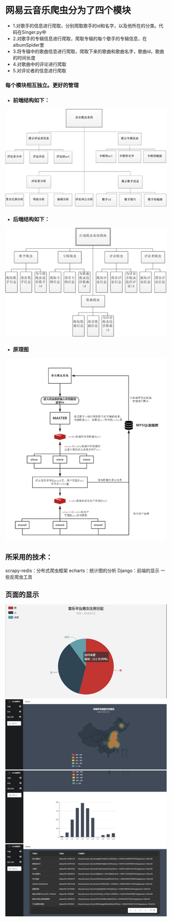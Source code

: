 # 网易云音乐爬虫分为了四个模块
- 1.对歌手的信息进行爬取，分别爬取歌手的id和名字，以及他所在的分类。代码在Singer.py中
- 2.对歌手的专辑信息进行爬取，爬取专辑的每个歌手的专辑信息，在albumSpider里
- 3.将专辑中的歌曲信息进行爬取，爬取下来的歌曲和歌曲名字，歌曲id，歌曲的时间长度
- 4.对歌曲中的评论进行爬取
- 5.对评论者的信息进行爬取

### 每个模块相互独立。更好的管理
- ### 前端结构如下：
![前端结构图](https://github.com/XuanmoFeng/wyy/blob/master/image/jiegou.png)

- ### 后端结构如下：
![后端结构图](https://github.com/XuanmoFeng/wyy/blob/master/image/houduan.png)

- ### 原理图
![原理](https://github.com/XuanmoFeng/wyy/blob/master/image/yuanli.png)
## 所采用的技术：
scrapy-redis：分布式爬虫框架
echarts：统计图的分析
Django：前端的显示
一些反爬虫工具
## 页面的显示
![男女比例分析](https://github.com/XuanmoFeng/wyy/blob/master/image/sex.jpg)
![地图区域分析](https://github.com/XuanmoFeng/wyy/blob/master/image/map.jpg)
![等级分布分析](https://github.com/XuanmoFeng/wyy/blob/master/image/level.jpg)
![专辑列表](https://github.com/XuanmoFeng/wyy/blob/master/image/albumlist.jpg)
